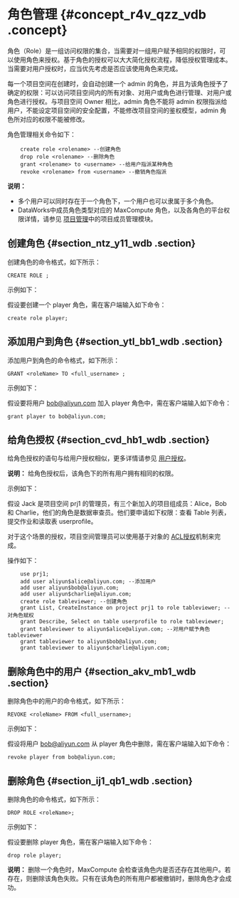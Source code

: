 # 角色管理 {#concept_r4v_qzz_vdb .concept}

角色（Role）是一组访问权限的集合，当需要对一组用户赋予相同的权限时，可以使用角色来授权。基于角色的授权可以大大简化授权流程，降低授权管理成本。当需要对用户授权时，应当优先考虑是否应该使用角色来完成。

每一个项目空间在创建时，会自动创建一个 admin 的角色，并且为该角色授予了确定的权限：可以访问项目空间内的所有对象、对用户或角色进行管理、对用户或角色进行授权。与项目空间 Owner 相比，admin 角色不能将 admin 权限指派给用户，不能设定项目空间的安全配置，不能修改项目空间的鉴权模型，admin 角色所对应的权限不能被修改。

角色管理相关命令如下：

```
    create role <rolename> --创建角色
    drop role <rolename> --删除角色
    grant <rolename> to <username> --给用户指派某种角色
    revoke <rolename> from <username> --撤销角色指派

```

**说明：** 

-   多个用户可以同时存在于一个角色下，一个用户也可以隶属于多个角色。
-   DataWorks中成员角色类型对应的 MaxCompute 角色，以及各角色的平台权限详情，请参见 [项目管理](https://help.aliyun.com/document_detail/47736.html)中的项目成员管理模块。

## 创建角色 {#section_ntz_y11_wdb .section}

创建角色的命令格式，如下所示：

```
CREATE ROLE ;
```

示例如下：

假设要创建一个 player 角色，需在客户端输入如下命令：

```
create role player;
```

## 添加用户到角色 {#section_ytl_bb1_wdb .section}

添加用户到角色的命令格式，如下所示：

```
GRANT <roleName> TO <full_username> ;
```

示例如下：

假设要将用户 bob@aliyun.com 加入 player 角色中，需在客户端输入如下命令：

```
grant player to bob@aliyun.com;
```

## 给角色授权 {#section_cvd_hb1_wdb .section}

给角色授权的语句与给用户授权相似，更多详情请参见 [用户授权](cn.zh-CN/用户指南/安全指南/授权.md)。

**说明：** 给角色授权后，该角色下的所有用户拥有相同的权限。

示例如下：

假设 Jack 是项目空间 prj1 的管理员，有三个新加入的项目组成员：Alice，Bob 和 Charlie，他们的角色是数据审查员。他们要申请如下权限：查看 Table 列表，提交作业和读取表 userprofile。

对于这个场景的授权，项目空间管理员可以使用基于对象的 [ACL授权](cn.zh-CN/用户指南/安全指南/授权.md)机制来完成。

操作如下：

```
    use prj1;
    add user aliyun$alice@aliyun.com; --添加用户
    add user aliyun$bob@aliyun.com;
    add user aliyun$charlie@aliyun.com;
    create role tableviewer; --创建角色
    grant List, CreateInstance on project prj1 to role tableviewer; --对角色赋权
    grant Describe, Select on table userprofile to role tableviewer;
    grant tableviewer to aliyun$alice@aliyun.com; --对用户赋予角色tableviewer
    grant tableviewer to aliyun$bob@aliyun.com;
    grant tableviewer to aliyun$charlie@aliyun.com;
```

## 删除角色中的用户 {#section_akv_mb1_wdb .section}

删除角色中的用户的命令格式，如下所示：

```
REVOKE <roleName> FROM <full_username>;
```

示例如下：

假设将用户 bob@aliyun.com 从 player 角色中删除，需在客户端输入如下命令：

```
revoke player from bob@aliyun.com;
```

## 删除角色 {#section_ij1_qb1_wdb .section}

删除角色的命令格式，如下所示：

```
DROP ROLE <roleName>;
```

示例如下：

假设要删除 player 角色，需在客户端输入如下命令：

```
drop role player;
```

**说明：** 删除一个角色时，MaxCompute 会检查该角色内是否还存在其他用户。若存在，则删除该角色失败。只有在该角色的所有用户都被撤销时，删除角色才会成功。

